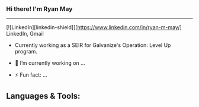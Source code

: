 ### Hi there! I'm Ryan May
---
[![LinkedIn][linkedin-shield]][https://www.linkedin.com/in/ryan-m-may/]
LinkedIn, Gmail

- Currently working as a SEIR for Galvanize's Operation: Level Up program.

- 🔭 I’m currently working on ...

- ⚡ Fun fact: ...

## Languages & Tools:
